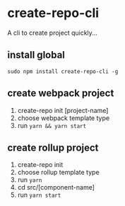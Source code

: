 # create-repo-cli
A cli to create project quickly...

## install global

`sudo npm install create-repo-cli -g`

## create webpack project

1. create-repo init [project-name]
2. choose webpack template type
3. run `yarn && yarn start`

## create rollup project

1. create-repo init <project-name>
2. choose rollup template type
3. run `yarn`    
4. cd src/[component-name]
5. run `yarn start`